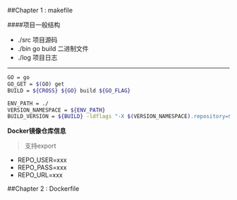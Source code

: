 ##Chapter 1 : makefile


####项目一般结构


- ./src 项目源码
- ./bin go build 二进制文件
- ./log 项目日志

---

```bash
GO = go
GO_GET = $(GO) get
BUILD = ${CROSS} ${GO} build ${GO_FLAG}

ENV_PATH = ./
VERSION_NAMESPACE = ${ENV_PATH}
BUILD_VERSION = ${BUILD} -ldflags "-X $(VERSION_NAMESPACE).repository=$(REPO) -X $(VERSION_NAMESPACE).branch=$(BRANCH) -X $(VERSION_NAMESPACE).commit=$(COMMIT)"

```

**Docker镜像仓库信息**

>支持export

- REPO_USER=xxx
- REPO_PASS=xxx
- REPO_URL=xxx

##Chapter 2 : Dockerfile
